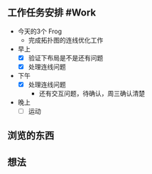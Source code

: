 ## 工作任务安排 #Work
- 今天的3个 Frog
	- 完成拓扑图的连线优化工作
- 早上
	- [x] 验证下布局是不是还有问题
	- [x] 处理连线问题
- 下午
	- [x] 处理连线问题
		- 还有交互问题，待确认，周三确认清楚
- 晚上
	- [ ] 运动
## 浏览的东西

## 想法